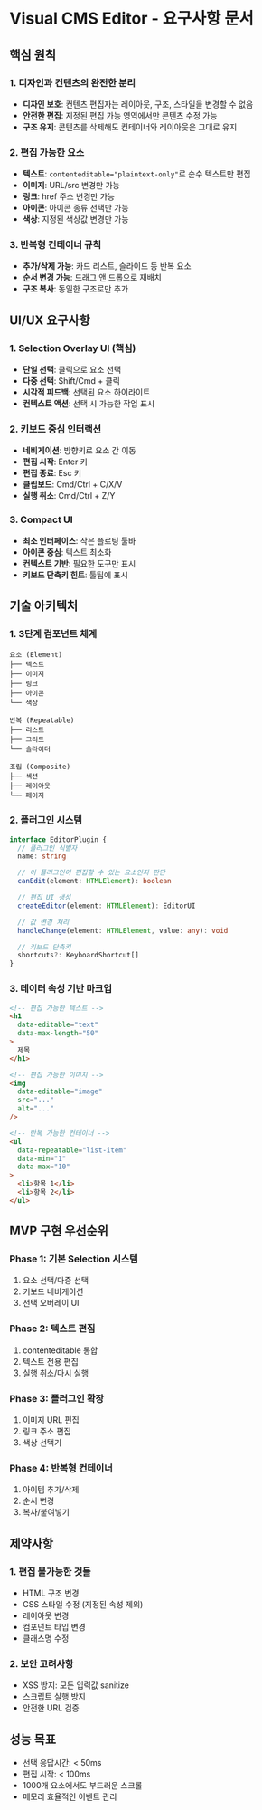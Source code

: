 # Visual CMS Editor - 요구사항 문서

## 핵심 원칙

### 1. 디자인과 컨텐츠의 완전한 분리

- **디자인 보호**: 컨텐츠 편집자는 레이아웃, 구조, 스타일을 변경할 수 없음
- **안전한 편집**: 지정된 편집 가능 영역에서만 콘텐츠 수정 가능
- **구조 유지**: 콘텐츠를 삭제해도 컨테이너와 레이아웃은 그대로 유지

### 2. 편집 가능한 요소

- **텍스트**: `contenteditable="plaintext-only"`로 순수 텍스트만 편집
- **이미지**: URL/src 변경만 가능
- **링크**: href 주소 변경만 가능
- **아이콘**: 아이콘 종류 선택만 가능
- **색상**: 지정된 색상값 변경만 가능

### 3. 반복형 컨테이너 규칙

- **추가/삭제 가능**: 카드 리스트, 슬라이드 등 반복 요소
- **순서 변경 가능**: 드래그 앤 드롭으로 재배치
- **구조 복사**: 동일한 구조로만 추가

## UI/UX 요구사항

### 1. Selection Overlay UI (핵심)

- **단일 선택**: 클릭으로 요소 선택
- **다중 선택**: Shift/Cmd + 클릭
- **시각적 피드백**: 선택된 요소 하이라이트
- **컨텍스트 액션**: 선택 시 가능한 작업 표시

### 2. 키보드 중심 인터랙션

- **네비게이션**: 방향키로 요소 간 이동
- **편집 시작**: Enter 키
- **편집 종료**: Esc 키
- **클립보드**: Cmd/Ctrl + C/X/V
- **실행 취소**: Cmd/Ctrl + Z/Y

### 3. Compact UI

- **최소 인터페이스**: 작은 플로팅 툴바
- **아이콘 중심**: 텍스트 최소화
- **컨텍스트 기반**: 필요한 도구만 표시
- **키보드 단축키 힌트**: 툴팁에 표시

## 기술 아키텍처

### 1. 3단계 컴포넌트 체계

```
요소 (Element)
├── 텍스트
├── 이미지
├── 링크
├── 아이콘
└── 색상

반복 (Repeatable)
├── 리스트
├── 그리드
└── 슬라이더

조립 (Composite)
├── 섹션
├── 레이아웃
└── 페이지
```

### 2. 플러그인 시스템

```typescript
interface EditorPlugin {
  // 플러그인 식별자
  name: string

  // 이 플러그인이 편집할 수 있는 요소인지 판단
  canEdit(element: HTMLElement): boolean

  // 편집 UI 생성
  createEditor(element: HTMLElement): EditorUI

  // 값 변경 처리
  handleChange(element: HTMLElement, value: any): void

  // 키보드 단축키
  shortcuts?: KeyboardShortcut[]
}
```

### 3. 데이터 속성 기반 마크업

```html
<!-- 편집 가능한 텍스트 -->
<h1
  data-editable="text"
  data-max-length="50"
>
  제목
</h1>

<!-- 편집 가능한 이미지 -->
<img
  data-editable="image"
  src="..."
  alt="..."
/>

<!-- 반복 가능한 컨테이너 -->
<ul
  data-repeatable="list-item"
  data-min="1"
  data-max="10"
>
  <li>항목 1</li>
  <li>항목 2</li>
</ul>
```

## MVP 구현 우선순위

### Phase 1: 기본 Selection 시스템

1. 요소 선택/다중 선택
2. 키보드 네비게이션
3. 선택 오버레이 UI

### Phase 2: 텍스트 편집

1. contenteditable 통합
2. 텍스트 전용 편집
3. 실행 취소/다시 실행

### Phase 3: 플러그인 확장

1. 이미지 URL 편집
2. 링크 주소 편집
3. 색상 선택기

### Phase 4: 반복형 컨테이너

1. 아이템 추가/삭제
2. 순서 변경
3. 복사/붙여넣기

## 제약사항

### 1. 편집 불가능한 것들

- HTML 구조 변경
- CSS 스타일 수정 (지정된 속성 제외)
- 레이아웃 변경
- 컴포넌트 타입 변경
- 클래스명 수정

### 2. 보안 고려사항

- XSS 방지: 모든 입력값 sanitize
- 스크립트 실행 방지
- 안전한 URL 검증

## 성능 목표

- 선택 응답시간: < 50ms
- 편집 시작: < 100ms
- 1000개 요소에서도 부드러운 스크롤
- 메모리 효율적인 이벤트 관리
